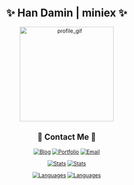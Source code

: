<div align="center">
  <h1>✨ Han Damin | miniex ✨</h1>
  <img width="250" alt="profile_gif" src="https://i.pinimg.com/originals/da/6f/b0/da6fb012ecce2e7ee7797ee864b3206a.gif" />
</div>

<h2 align="center">🌸 Contact Me 🌸</h2>

<div align="center" style="text-decoration: none;">
  
[![Blog](https://img.shields.io/badge/Blog-miniex.blog-f5a9d0?style=for-the-badge)](https://miniex.blog)
[![Portfolio](https://img.shields.io/badge/Portfolio-miniex.info-f8b4d9?style=for-the-badge)](https://miniex.info)
[![Email](https://img.shields.io/badge/Email-miniex@daminstudio.net-ffd1dc?style=for-the-badge&logo=gmail)](mailto:miniex@daminstudio.net)

</div>

<div align="center">
  
[![Stats](https://github-readme-stats.vercel.app/api?username=miniex&show_icons=true&theme=omni&title_color=f5a9d0&text_color=ffd1dc&icon_color=f5a9d0&bg_color=3a3a3a&border_color=f5a9d0&hide_border=true&include_all_commits=true&count_private=true&line_height=28&grade=true#gh-dark-mode-only)](https://github.com/miniex#gh-dark-mode-only)
[![Stats](https://github-readme-stats.vercel.app/api?username=miniex&show_icons=true&title_color=f08bb9&text_color=f8b4d9&icon_color=f08bb9&bg_color=ffffff&border_color=f8b4d9&hide_border=true&include_all_commits=true&count_private=true&line_height=28&grade=true#gh-light-mode-only)](https://github.com/miniex#gh-light-mode-only)

[![Languages](https://github-readme-stats.vercel.app/api/top-langs/?username=miniex&layout=compact&theme=omni&title_color=f5a9d0&text_color=ffd1dc&bg_color=3a3a3a&border_color=f5a9d0&hide_border=true&langs_count=8&card_width=445#gh-dark-mode-only)](https://github.com/miniex#gh-dark-mode-only)
[![Languages](https://github-readme-stats.vercel.app/api/top-langs/?username=miniex&layout=compact&title_color=f08bb9&text_color=f8b4d9&bg_color=ffffff&border_color=f8b4d9&hide_border=true&langs_count=8&card_width=445#gh-light-mode-only)](https://github.com/miniex#gh-light-mode-only)

</div>

<!--
**miniex/miniex** is a ✨ _special_ ✨ repository because its `README.md` (this file) appears on your GitHub profile.

Here are some ideas to get you started:

- 🔭 I’m currently working on ...
- 🌱 I’m currently learning ...
- 👯 I’m looking to collaborate on ...
- 🤔 I’m looking for help with ...
- 💬 Ask me about ...
- 📫 How to reach me: ...
- 😄 Pronouns: ...
- ⚡ Fun fact: ...
-->
